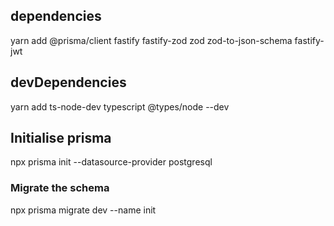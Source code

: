 ## dependencies

yarn add @prisma/client fastify fastify-zod zod zod-to-json-schema fastify-jwt

## devDependencies

yarn add ts-node-dev typescript @types/node --dev

## Initialise prisma

npx prisma init --datasource-provider postgresql

### Migrate the schema

npx prisma migrate dev --name init
